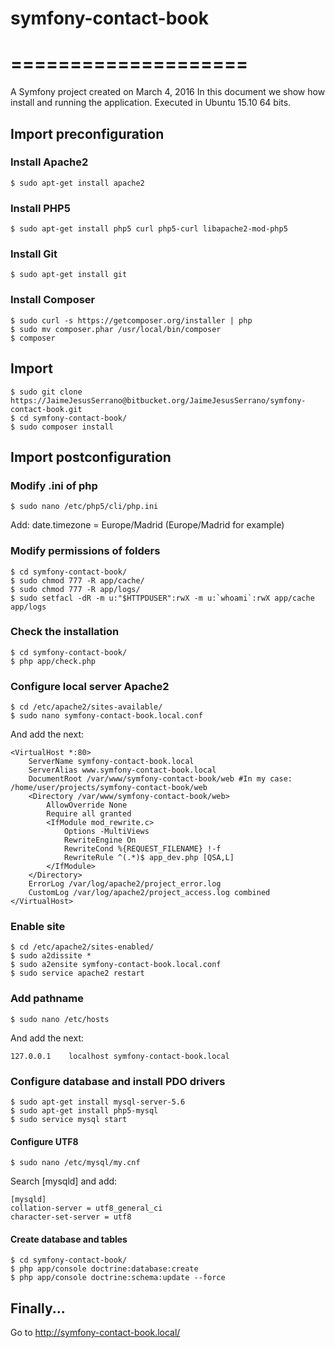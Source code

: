 # symfony-contact-book
# ====================
A Symfony project created on March 4, 2016
In this document we show how install and running the application.
Executed in Ubuntu 15.10 64 bits.


## Import preconfiguration

### Install Apache2
```Shell
$ sudo apt-get install apache2
```

### Install PHP5
```Shell
$ sudo apt-get install php5 curl php5-curl libapache2-mod-php5
```

### Install Git
```Shell
$ sudo apt-get install git
```

### Install Composer
```Shell
$ sudo curl -s https://getcomposer.org/installer | php
$ sudo mv composer.phar /usr/local/bin/composer
$ composer
```



## Import
```Shell
$ sudo git clone https://JaimeJesusSerrano@bitbucket.org/JaimeJesusSerrano/symfony-contact-book.git
$ cd symfony-contact-book/
$ sudo composer install
```



## Import postconfiguration

### Modify .ini of php
```Shell
$ sudo nano /etc/php5/cli/php.ini
```
Add: date.timezone = Europe/Madrid
(Europe/Madrid for example)

### Modify permissions of folders
```Shell
$ cd symfony-contact-book/
$ sudo chmod 777 -R app/cache/
$ sudo chmod 777 -R app/logs/
$ sudo setfacl -dR -m u:"$HTTPDUSER":rwX -m u:`whoami`:rwX app/cache app/logs
```

### Check the installation
```Shell
$ cd symfony-contact-book/
$ php app/check.php
```

### Configure local server Apache2
```Shell
$ cd /etc/apache2/sites-available/
$ sudo nano symfony-contact-book.local.conf
```
And add the next:
```
<VirtualHost *:80>
    ServerName symfony-contact-book.local
    ServerAlias www.symfony-contact-book.local 
    DocumentRoot /var/www/symfony-contact-book/web #In my case: /home/user/projects/symfony-contact-book/web
    <Directory /var/www/symfony-contact-book/web>
        AllowOverride None
        Require all granted
        <IfModule mod_rewrite.c>
            Options -MultiViews
            RewriteEngine On
            RewriteCond %{REQUEST_FILENAME} !-f
            RewriteRule ^(.*)$ app_dev.php [QSA,L]
        </IfModule>
    </Directory>
    ErrorLog /var/log/apache2/project_error.log
    CustomLog /var/log/apache2/project_access.log combined
</VirtualHost>
```

### Enable site
```Shell
$ cd /etc/apache2/sites-enabled/
$ sudo a2dissite *
$ sudo a2ensite symfony-contact-book.local.conf
$ sudo service apache2 restart
```

### Add pathname
```Shell
$ sudo nano /etc/hosts
```
And add the next:
```
127.0.0.1    localhost symfony-contact-book.local	
```

### Configure database and install PDO drivers
```Shell
$ sudo apt-get install mysql-server-5.6
$ sudo apt-get install php5-mysql
$ sudo service mysql start
```

#### Configure UTF8
```Shell
$ sudo nano /etc/mysql/my.cnf
```
Search [mysqld] and add:
```
[mysqld]
collation-server = utf8_general_ci
character-set-server = utf8
```

#### Create database and tables
```Shell
$ cd symfony-contact-book/
$ php app/console doctrine:database:create
$ php app/console doctrine:schema:update --force
```



## Finally...
Go to http://symfony-contact-book.local/
